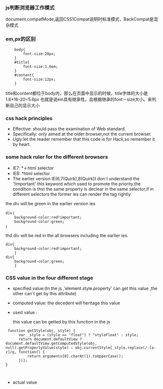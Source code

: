 ### js判断浏览器工作模式
document.compatMode,返回CSS1Compat说明时标准模式，BackCompat是混杂模式
### em,px的区别

```
	body{
		font-size:20px;
	}
	#title{
		font-size:1.6em;
	}	
	#content{
		font-size:12px;
	}
```
title和content都位于body内，那么在页面中显示的时候，title字体的大小是1.6*16-20=5.6px
也就是说em具有继承性。会根据继承的font－size大小。来判断自己的显示大小

### css hack principles

* Effective: should pass the examination of Web standard.
* Specifically: only aimed at the older browser,not the current browser.
* Ugly:let the reader remember that this code  is for Hack,so remember it by heart.

### some hack ruler for the different browsers

* IE7: *＋html selector
* IE8: *html selector
* The earlier version IE(6,7(Quirk),8(Quirk)) don`t understand the '!important' this keyword which used to promote the priority.the condition is thst the same property is declear in the same selector,if in different selectors the former ies can render the tag rightly. 

the div will be green in the earlier version ies

```
div｛
	background-color:red!important;
	background-color:green;
｝

```
thd div will be red in the all browsers including the earlier ies.

```
div{
	background-color:red!important;
	}
div{
	background-color:green;
	}
```

### CSS value in the four different stage 

* specified value:(In the js ,'element.style.property' can get this value ,the other can`t get by this attribute)
* computed value: the decedent will heritage this value
* used value :

  this value can be getted by this function in the js
  
```
 function getStyle(obj, style) {
      var _style = (style == "float") ? "styleFloat" : style;
      return document.defaultView ? document.defaultView.getComputedStyle(obj, null).getPropertyValue(style) : obj.currentStyle[_style.replace(/-[a-z]/g, function() {
          return arguments[0].charAt(1).toUpperCase();
      })];
}

 
```
* actual value

###
